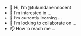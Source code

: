 - 👋 Hi, I’m @tukundaneinnocent
- 👀 I’m interested in ...
- 🌱 I’m currently learning ...
- 💞️ I’m looking to collaborate on ...
- 📫 How to reach me ...

<!---
tukundaneinnocent/tukundaneinnocent is a ✨ special ✨ repository because its `README.md` (this file) appears on your GitHub profile.
You can click the Preview link to take a look at your changes.
--->
